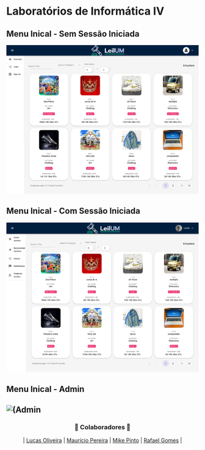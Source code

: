 # Laboratórios de Informática IV

## Menu Inical - Sem Sessão Iniciada
![(Sem](https://github.com/RafaGomes1/LI4/blob/main/images/paginaInicial(SemSessaoIniciada).png?raw=true)

## Menu Inical - Com Sessão Iniciada
![(Com](https://github.com/RafaGomes1/LI4/blob/main/images/paginaInicial(ComSessaoIniciada).png?raw=true)

## Menu Inical - Admin
![(Admin]()
---

<h3 align="center">🚀 Colaboradores 🚀</h3>

<div align="center">

| [Lucas Oliveira](https://github.com/LucasOli20) | [Maurício Pereira](https://github.com/mauriciopereira74) | [Mike Pinto](https://github.com/mrmikept) | [Rafael Gomes](https://github.com/RafaGomes1) |

</div>
